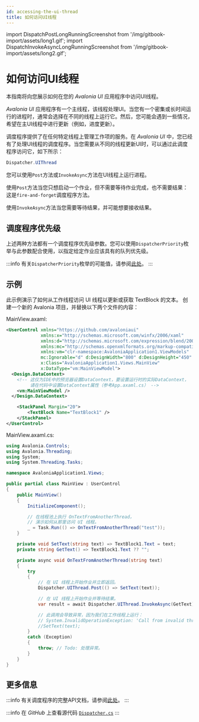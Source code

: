 ```yaml
---
id: accessing-the-ui-thread
title: 如何访问UI线程
---
```


import DispatchPostLongRunningScreenshot from '/img/gitbook-import/assets/long1.gif';
import DispatchInvokeAsyncLongRunningScreenshot from '/img/gitbook-import/assets/long2.gif';

# 如何访问UI线程

本指南将向您展示如何在您的 _Avalonia UI_ 应用程序中访问UI线程。

_Avalonia UI_ 应用程序有一个主线程，该线程处理UI。当您有一个密集或长时间运行的进程时，通常会选择在不同的线程上运行它。然后，您可能会遇到一些情况，希望在主UI线程中进行更新（例如，进度更新）。

调度程序提供了在任何特定线程上管理工作项的服务。在 _Avalonia UI_ 中，您已经有了处理UI线程的调度程序。当您需要从不同的线程更新UI时，可以通过此调度程序访问它，如下所示：

```csharp
Dispatcher.UIThread
```

您可以使用`Post`方法或`InvokeAsync`方法在UI线程上运行进程。

使用`Post`方法当您只想启动一个作业，但不需要等待作业完成，也不需要结果：这是`fire-and-forget`调度程序方法。

使用`InvokeAsync`方法当您需要等待结果，并可能想要接收结果。

## 调度程序优先级

上述两种方法都有一个调度程序优先级参数。您可以使用`DispatcherPriority`枚举与此参数配合使用，以指定给定作业应该具有的队列优先级。

:::info
有关`DispatcherPriority`枚举的可能值，请参阅[此处](https://api-docs.avaloniaui.net/docs/T_Avalonia_Threading_DispatcherPriority#fields)。
:::

## 示例

此示例演示了如何从工作线程访问 UI 线程以更新或获取 TextBlock 的文本。
创建一个新的 Avalonia 项目，并替换以下两个文件的内容：

MainView.axaml:
```xml title='XAML'
<UserControl xmlns="https://github.com/avaloniaui"
             xmlns:x="http://schemas.microsoft.com/winfx/2006/xaml"
             xmlns:d="http://schemas.microsoft.com/expression/blend/2008"
             xmlns:mc="http://schemas.openxmlformats.org/markup-compatibility/2006"
             xmlns:vm="clr-namespace:AvaloniaApplication1.ViewModels"
             mc:Ignorable="d" d:DesignWidth="800" d:DesignHeight="450"
             x:Class="AvaloniaApplication1.Views.MainView"
             x:DataType="vm:MainViewModel">
  <Design.DataContext>
    <!-- 这仅为IDE中的预览器设置DataContext，要设置运行时的实际DataContext，
         请在代码中设置DataContext属性（参考App.axaml.cs） -->
    <vm:MainViewModel />
  </Design.DataContext>

	<StackPanel Margin="20">
		<TextBlock Name="TextBlock1" />
	</StackPanel>
</UserControl>
```


MainView.axaml.cs:
```csharp title='MainView C#'
using Avalonia.Controls;
using Avalonia.Threading;
using System;
using System.Threading.Tasks;

namespace AvaloniaApplication1.Views;

public partial class MainView : UserControl
{
    public MainView()
    {
        InitializeComponent();

        // 在线程池上执行 OnTextFromAnotherThread，
        // 演示如何从那里访问 UI 线程。
        _ = Task.Run(() => OnTextFromAnotherThread("test"));
    }

    private void SetText(string text) => TextBlock1.Text = text;
    private string GetText() => TextBlock1.Text ?? "";

    private async void OnTextFromAnotherThread(string text)
    {
        try
        {
            // 在 UI 线程上开始作业并立即返回。
            Dispatcher.UIThread.Post(() => SetText(text));

            // 在 UI 线程上开始作业并等待结果。
            var result = await Dispatcher.UIThread.InvokeAsync(GetText);

            // 此调用会导致异常，因为我们在工作线程上运行：
            // System.InvalidOperationException: 'Call from invalid thread'
            //SetText(text);
        }
        catch (Exception)
        {
            throw; // Todo: 处理异常。
        }
    }
}

```

## 更多信息

:::info
有关调度程序的完整API文档，请参阅[此处](https://api-docs.avaloniaui.net/docs/T_Avalonia_Threading_Dispatcher)。
:::

:::info
在 _GitHub_ 上查看源代码 [`Dispatcher.cs`](https://github.com/AvaloniaUI/Avalonia/blob/master/src/Avalonia.Base/Threading/Dispatcher.cs)
:::

